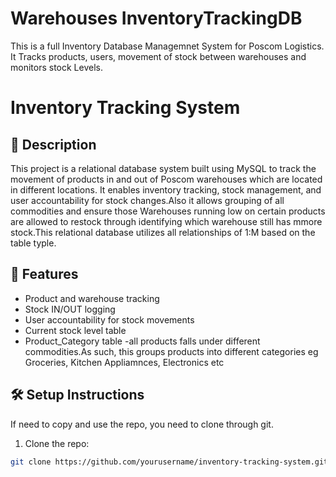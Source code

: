 # Warehouses InventoryTrackingDB
This is a full Inventory Database Managemnet System for Poscom Logistics. It Tracks products, users, movement of stock between warehouses and monitors stock Levels.
# Inventory Tracking System

## 📌 Description

This project is a relational database system built using MySQL to track the movement of products in and out of Poscom warehouses which are located in different locations. It enables inventory tracking, stock management, and user accountability for stock changes.Also it allows grouping of all commodities and ensure those Warehouses running low on certain products are allowed to restock  through identifying which warehouse still has mmore stock.This relational database utilizes all relationships of 1:M based on the table typle.

## 📁 Features

- Product and warehouse tracking
- Stock IN/OUT logging
- User accountability for stock movements
- Current stock level table
- Product_Category table -all products falls under different commodities.As such, this groups products into different  categories eg Groceries, Kitchen Appliamnces, Electronics etc

## 🛠️ Setup Instructions
If need to copy and use the repo, you need to clone through git. 
1. Clone the repo:
```bash
git clone https://github.com/yourusername/inventory-tracking-system.git
